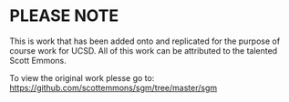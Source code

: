 # PLEASE NOTE
This is work that has been added onto and replicated for the purpose of course work for UCSD. All of this work can be attributed to the talented Scott Emmons.

To view the original work plesse go to:
https://github.com/scottemmons/sgm/tree/master/sgm
